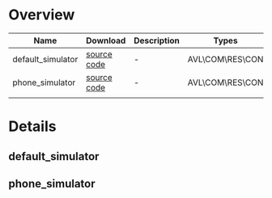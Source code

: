 # Overview

| **Name**          | **Download**                                                                                                | **Description** | **Types**        | **Remark** |
|-------------------|-------------------------------------------------------------------------------------------------------------|-----------------|------------------|------------|
| default_simulator | [source code](https://raw.githubusercontent.com/WwZzz/easyFL/FLGo/resources/simulator/default_simulator.py) | -               | AVL\COM\RES\CON  |            |
| phone_simulator   | [source code](https://raw.githubusercontent.com/WwZzz/easyFL/FLGo/resources/simulator/phone_simulator.py)   | -               | AVL\COM\RES\CON  |            |
|                   |                                                                                                             |                 |                  |            |

# Details
## default_simulator

## phone_simulator